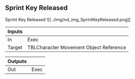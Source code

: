 ## Sprint Key Released
Sprint Key Released
![[../img/nd_img_SprintKeyReleased.png]]

|Inputs||
|--|--|
| In | Exec |
| Target | TBLCharacter Movement Object Reference |

|Outputs||
|--|--|
| Out | Exec |
